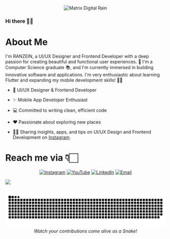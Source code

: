 <!-- Banner -->
<div align="center">
  <img src="https://user-images.githubusercontent.com/74038190/225813708-98b745f2-7d22-48cf-9150-083f1b00d6c9.gif" width="900" height="250" alt="Matrix Digital Rain"/>
</div>

### Hi there 👋🏻

# About Me
I'm RANZEIN, a UI/UX Designer and Frontend Developer with a deep passion for creating beautiful and functional user experiences. 🚀 I'm a Computer Science graduate 📚, and I'm currently immersed in building innovative software and applications. I'm very enthusiastic about learning Flutter and expanding my mobile development skills! 📱👀

* 📱 UI/UX Designer & Frontend Developer

* ✨ Mobile App Developer Enthusiast

* 💻 Committed to writing clean, efficient code

* ♥️ Passionate about exploring new places

* 💁🏻  Sharing insights, apps, and tips on UI/UX Design and Frontend Development on [Instagram](https://instagram.com/randhiikaaa).

###

# Reach me via 👇🏻

<div align="center">

[![Instagram](https://img.shields.io/badge/Instagram-%23E4405F?style=for-the-badge&logo=instagram&logoColor=white)](https://instagram.com/randhiikaaa)
[![YouTube](https://img.shields.io/badge/YouTube-%23FF0000?style=for-the-badge&logo=youtube&logoColor=white)](https://www.youtube.com/c/ProgrammingWithFlexZ)
[![LinkedIn](https://img.shields.io/badge/LinkedIn-%230077B5?style=for-the-badge&logo=linkedin&logoColor=white)](https://www.linkedin.com/in/muhammad-andhika-rahmani/)
[![Email](https://img.shields.io/badge/Email-%23D14836?style=for-the-badge&logo=gmail&logoColor=white)](mailto:ranzdhika@gmail.com)

</div>

<a href="https://zaap.bio/CodeWithFlexz" target="_blank" rel="noreferrer">
<img src="https://s3-eu-west-1.amazonaws.com/tpd/logos/60e537346fa87d00016b77cc/0x0.png" width="30" />
</a>
  
###

<div align="center">
  <img src="https://raw.githubusercontent.com/Platane/snk/output/github-contribution-grid-snake.svg" alt="snake gif" width="700"/>
  <br>
  <i>Watch your contributions come alive as a Snake!</i>
</div>

<!-- [![ko-fi](https://ko-fi.com/img/githubbutton_sm.svg)](https://ko-fi.com/N4N21CN49Q) -->






  
 